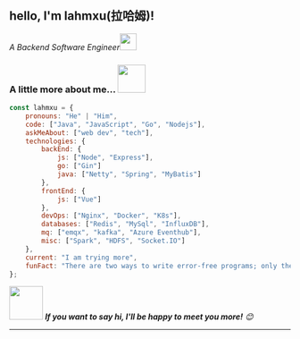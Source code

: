 

<!--
### Hi there 👋
**lahmXu/lahmXu** is a ✨ _special_ ✨ repository because its `README.md` (this file) appears on your GitHub profile.

Here are some ideas to get you started:

- 🔭 I’m currently working on ...
- 🌱 I’m currently learning ...
- 👯 I’m looking to collaborate on ...
- 🤔 I’m looking for help with ...
- 💬 Ask me about ...
- 📫 How to reach me: ...
- 😄 Pronouns: ...
- ⚡ Fun fact: ...

- 🔭 I’m currently working on beego and cloud native
- 🌱 I’m currently learning cloud native


- 📫  If you have any questions, please contact me through email.

![madneal's github stats](https://github-readme-stats.vercel.app/api?username=lahmXu&show_icons=true&theme=radical)

-->

<h2>hello, I'm lahmxu(拉哈姆)! </h2>
<p><em>A Backend Software Engineer<img src="https://media.giphy.com/media/WUlplcMpOCEmTGBtBW/giphy.gif" width="30"> 
</em></p>

### A little more about me... <img src="https://media.giphy.com/media/VgCDAzcKvsR6OM0uWg/giphy.gif" width="50"> 

```javascript
const lahmxu = {
    pronouns: "He" | "Him",
    code: ["Java", "JavaScript", "Go", "Nodejs"],
    askMeAbout: ["web dev", "tech"],
    technologies: {
        backEnd: {
            js: ["Node", "Express"],
            go: ["Gin"]
            java: ["Netty", "Spring", "MyBatis"]
        },
        frontEnd: {
            js: ["Vue"]
        },
        devOps: ["Nginx", "Docker", "K8s"],
        databases: ["Redis", "MySql", "InfluxDB"],
        mq: ["emqx", "kafka", "Azure Eventhub"],
        misc: ["Spark", "HDFS", "Socket.IO"]
    },
    current: "I am trying more",
    funFact: "There are two ways to write error-free programs; only the third one works"
};
```

<img src="https://media.giphy.com/media/LnQjpWaON8nhr21vNW/giphy.gif" width="60"> <em><b>If you want to say hi, I'll be happy to meet you more!</b> 😊</em>

---
